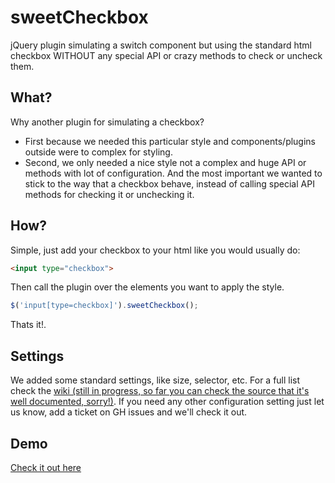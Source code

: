 # sweetCheckbox



jQuery plugin simulating a switch component but using the standard html checkbox WITHOUT any special API or crazy methods to check or uncheck them.

## What?
Why another plugin for simulating a checkbox?
- First because we needed this particular style and components/plugins outside were to complex for styling.
- Second, we only needed a nice style not a complex and huge API or methods with lot of configuration. And the most important we wanted to stick to the way that a checkbox behave, instead of calling special API methods for checking it or unchecking it.


## How?

Simple, just add your checkbox to your html like you would usually do: 
```html 
<input type="checkbox"> 
```

Then call the plugin over the elements you want to apply the style.

```javascript
$('input[type=checkbox]').sweetCheckbox();
```

Thats it!.

## Settings
We added some standard settings, like size, selector, etc. For a full list check the 
[wiki (still in progress, so far you can check the source that it's well documented, sorry!)]().
If you need any other configuration setting just let us know, add a ticket on GH issues and we'll check it out.

## Demo

[Check it out here](http://rafaelchiti.github.com/sweetCheckbox/)

